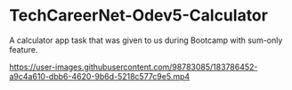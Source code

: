 # TechCareerNet-Odev5-Calculator
A calculator app task that was given to us during Bootcamp with sum-only feature.


https://user-images.githubusercontent.com/98783085/183786452-a9c4a610-dbb6-4620-9b6d-5218c577c9e5.mp4

